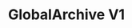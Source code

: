 ---
title: "GlobalArchive V1"
image: /assets/images/sops/bruv.jpg
external_url: https://globalarchive.org/
share: false
related: false
---